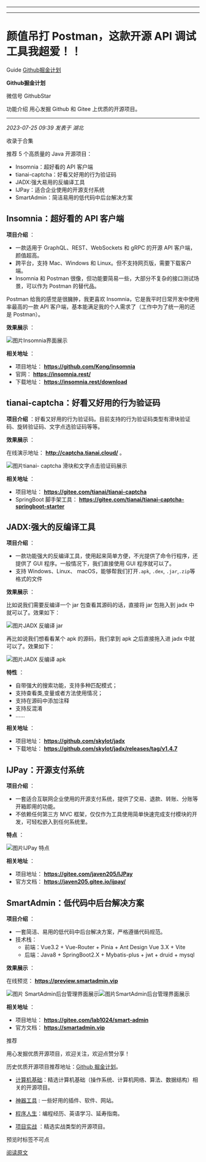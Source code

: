 ----------------------------------------
----------------------------------------
#  颜值吊打 Postman，这款开源 API 调试工具我超爱！！

Guide  [ Github掘金计划 ](javascript:void\(0\);)

**Github掘金计划** ![]()

微信号 GithubStar

功能介绍 用心发掘 Github 和 Gitee 上优质的开源项目。

____

_2023-07-25 09:39_ _发表于 湖北_

收录于合集

推荐 5 个高质量的 Java 开源项目：

  * Insomnia：超好看的 API 客户端
  * tianai-captcha：好看又好用的行为验证码
  * JADX:强大易用的反编译工具
  * IJPay：适合企业使用的开源支付系统
  * SmartAdmin：简洁易用的低代码中后台解决方案

## Insomnia：超好看的 API 客户端

 **项目介绍** ：

  * 一款适用于 GraphQL、REST、WebSockets 和 gRPC 的开源 API 客户端，颜值超高。
  * 跨平台，支持 Mac、Windows 和 Linux。但不支持网页版，需要下载客户端。
  * Insomnia 和 Postman 很像，但功能要简易一些，大部分不复杂的接口测试场景，可以作为 Postman 的替代品。

Postman 给我的感觉是很臃肿，我更喜欢 Insomnia，它是我平时日常开发中使用率最高的一款 API
客户端，基本能满足我的个人需求了（工作中为了统一用的还是 Postman）。

 **效果展示** ：

![图片](https://mmbiz.qpic.cn/mmbiz_png/iaIdQfEric9TwSHy71cRuVv4E7FATdAqtolthWffTcib8T8qOicbiaKGX1yAM04d0X7bKw9y3TicX2pAljbGw2R2R3Nw/640?wx_fmt=png)Insomnia界面展示

 **相关地址** ：

  * 项目地址： **https://github.com/Kong/insomnia**
  * 官网： **https://insomnia.rest/**
  * 下载地址： **https://insomnia.rest/download**

##  tianai-captcha：好看又好用的行为验证码

 **项目介绍** ：好看又好用的行为验证码。目前支持的行为验证码类型有滑块验证码、旋转验证码、文字点选验证码等等。

 **效果展示** ：

在线演示地址： **http://captcha.tianai.cloud/** 。

![图片](https://mmbiz.qpic.cn/mmbiz_png/iaIdQfEric9TwSHy71cRuVv4E7FATdAqto9koEia9y9AoXfWdv0L2bGGiaQOhKIp2WV9TAmPE7j0KMfiae2DzPn6iaGw/640?wx_fmt=png)tianai-
captcha 滑块和文字点击验证码展示

 **相关地址** ：

  * 项目地址： **https://gitee.com/tianai/tianai-captcha**
  * SpringBoot 脚手架工具： **https://gitee.com/tianai/tianai-captcha-springboot-starter**

##  JADX:强大的反编译工具

 **项目介绍** ：

  * 一款功能强大的反编译工具，使用起来简单方便，不光提供了命令行程序，还提供了 GUI 程序。一般情况下，我们直接使用 GUI 程序就可以了。
  * 支持 Windows、Linux、 macOS，能够帮我们打开`.apk`, `.dex`, `.jar`,`.zip`等格式的文件

 **效果展示** ：

比如说我们需要反编译一个 jar 包查看其源码的话，直接将 jar 包拖入到 jadx 中就可以了。效果如下：

![图片](https://mmbiz.qpic.cn/mmbiz_png/iaIdQfEric9TwSHy71cRuVv4E7FATdAqtonTl3a2kZeRaJibMHVlbia2FevGzouCF5yibbCib1YhHiczia9icV0eOtZ3SMA/640?wx_fmt=png)JADX
反编译 jar

再比如说我们想看看某个 apk 的源码，我们拿到 apk 之后直接拖入进 jadx 中就可以了。效果如下：

![图片](https://mmbiz.qpic.cn/mmbiz_png/iaIdQfEric9TwSHy71cRuVv4E7FATdAqtoIibQQa2bHiaQLGXiclInMr0L37F17RUNrs6Qfb5nRq1ZFdXpt41lspRlw/640?wx_fmt=png)JADX
反编译 apk

 **特性** ：

  * 自带强大的搜索功能，支持多种匹配模式；
  * 支持查看类,变量或者方法使用情况；
  * 支持在源码中添加注释
  * 支持反混淆
  * ......

 **相关地址** ：

  * 项目地址： **https://github.com/skylot/jadx**
  * 下载地址： **https://github.com/skylot/jadx/releases/tag/v1.4.7**

##  IJPay：开源支付系统

 **项目介绍** ：

  * 一套适合互联网企业使用的开源支付系统，提供了交易、退款、转账、分账等开箱即用的功能。
  * 不依赖任何第三方 MVC 框架，仅仅作为工具使用简单快速完成支付模块的开发，可轻松嵌入到任何系统里。

 **特点** ：

![图片](https://mmbiz.qpic.cn/mmbiz_png/iaIdQfEric9TwSHy71cRuVv4E7FATdAqtoS6bOhV9n6OUiaQU53qXuWH79yHiaL0cL1mNtolQO7zTo0EmflrTCr2Wg/640?wx_fmt=png)IJPay
特点

 **相关地址** ：

  * 项目地址： **https://gitee.com/javen205/IJPay**
  * 官方文档： **https://javen205.gitee.io/ijpay/**

##  SmartAdmin：低代码中后台解决方案

 **项目介绍** ：

  * 一套简洁、易用的低代码中后台解决方案，严格遵循代码规范。
  * 技术栈：
    * 前端：Vue3.2 + Vue-Router + Pinia + Ant Design Vue 3.X + Vite
    * 后端：Java8 + SpringBoot2.X + Mybatis-plus + jwt + druid + mysql

 **效果展示** ：

在线预览： **https://preview.smartadmin.vip**

![图片](https://mmbiz.qpic.cn/mmbiz_png/iaIdQfEric9TwSHy71cRuVv4E7FATdAqtoBvzbdOgYgTl7VxbzfI5TmwKvPQQok48ZQcSowbE4icA7XDSibbaibg4LA/640?wx_fmt=png)
SmartAdmin后台管理界面展示![图片](https://mmbiz.qpic.cn/mmbiz_png/iaIdQfEric9TwSHy71cRuVv4E7FATdAqtocUo74mwkiaibPHxNIcklqJuwxuFJ5dfGOicWoYauK0EvyiccZ1TzVAYreA/640?wx_fmt=png)SmartAdmin后台管理界面展示

 **相关地址** ：

  * 项目地址： **https://gitee.com/lab1024/smart-admin**
  * 官方文档： **https://smartadmin.vip**

  

推荐

用心发掘优质开源项目，欢迎关注，欢迎点赞分享！

历史优质开源项目推荐地址：[Github
掘金计划](https://mp.weixin.qq.com/mp/appmsgalbum?__biz=MzIwNDgzMzI3Mg==&action=getalbum&album_id=1571213952619954180#wechat_redirect)。

  * [计算机基础](https://mp.weixin.qq.com/mp/appmsgalbum?action=getalbum&album_id=1635325633234780161&__biz=MzIwNDgzMzI3Mg==#wechat_redirect)：精选计算机基础（操作系统、计算机网络、算法、数据结构）相关的开源项目。

  * [神器工具](https://mp.weixin.qq.com/mp/appmsgalbum?__biz=MzIwNDgzMzI3Mg==&action=getalbum&album_id=1692140336665378820#wechat_redirect) : 一些好用的插件、软件、网站。

  * [程序人生](https://mp.weixin.qq.com/mp/appmsgalbum?__biz=MzIwNDgzMzI3Mg==&action=getalbum&album_id=2084343476975878144#wechat_redirect)：编程经历、英语学习、延寿指南。

  * [项目实战](https://mp.weixin.qq.com/mp/appmsgalbum?action=getalbum&album_id=1632590550748938241&__biz=MzIwNDgzMzI3Mg==#wechat_redirect) ：精选实战类型的开源项目。

  

  

预览时标签不可点

[阅读原文](javascript:;)

